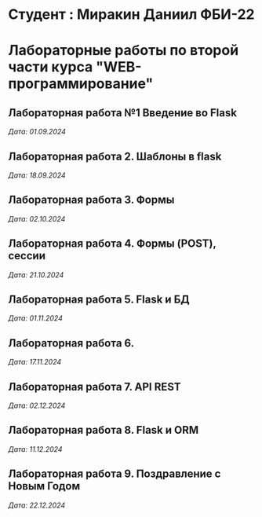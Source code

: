 # Студент : Миракин Даниил ФБИ-22

# Лабораторные работы по второй части курса "WEB-программирование"

## Лабораторная работа №1 Введение во Flask

*Дата: 01.09.2024*

## Лабораторная работа 2. Шаблоны в flask
*Дата: 18.09.2024*

## Лабораторная работа 3. Формы
*Дата: 02.10.2024*

## Лабораторная работа 4. Формы (POST), сессии
*Дата: 21.10.2024*

## Лабораторная работа 5. Flask и БД
*Дата: 01.11.2024*


## Лабораторная работа 6. 
*Дата: 17.11.2024*


## Лабораторная работа 7. API REST
*Дата: 02.12.2024*

## Лабораторная работа 8. Flask и ORM
*Дата: 11.12.2024*

## Лабораторная работа 9. Поздравление с Новым Годом
*Дата: 22.12.2024*